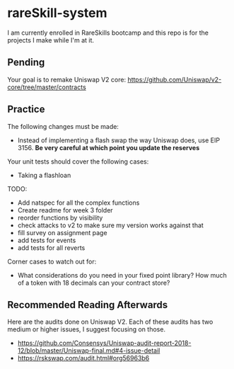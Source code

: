 # rareSkill-system
I am currently enrolled in RareSkills bootcamp and this repo is for the projects I make while I'm at it.

## Pending

Your goal is to remake Uniswap V2 core: https://github.com/Uniswap/v2-core/tree/master/contracts
## Practice

The following changes must be made:
- Instead of implementing a flash swap the way Uniswap does, use EIP 3156. **Be very careful at which point you update the reserves**

Your unit tests should cover the following cases:

- Taking a flashloan

TODO:
- Add natspec for all the complex functions
- Create readme for week 3 folder
- reorder functions by visibility
- check attacks to v2 to make sure my version works against that
- fill survey on assignment page
- add tests for events
- add tests for all reverts

Corner cases to watch out for:

- What considerations do you need in your fixed point library? How much of a token with 18 decimals can your contract store?

## Recommended Reading Afterwards

Here are the audits done on Uniswap V2. Each of these audits has two medium or higher issues, I suggest focusing on those.

- https://github.com/Consensys/Uniswap-audit-report-2018-12/blob/master/Uniswap-final.md#4-issue-detail
- https://rskswap.com/audit.html#org56963b6
